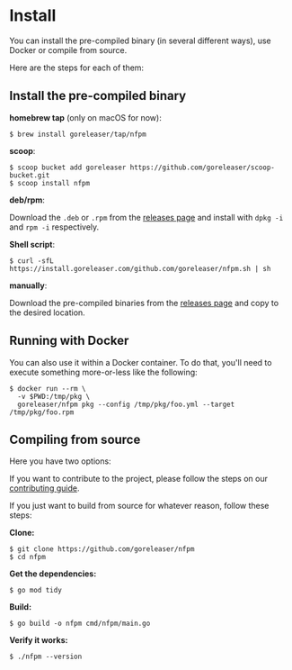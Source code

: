 # Install

You can install the pre-compiled binary (in several different ways),
use Docker or compile from source.

Here are the steps for each of them:

## Install the pre-compiled binary

**homebrew tap** (only on macOS for now):

```console
$ brew install goreleaser/tap/nfpm
```

**scoop**:

```console
$ scoop bucket add goreleaser https://github.com/goreleaser/scoop-bucket.git
$ scoop install nfpm
```

**deb/rpm**:

Download the `.deb` or `.rpm` from the [releases page][releases] and
install with `dpkg -i` and `rpm -i` respectively.

**Shell script**:

```console
$ curl -sfL https://install.goreleaser.com/github.com/goreleaser/nfpm.sh | sh
```

**manually**:

Download the pre-compiled binaries from the [releases page][releases] and
copy to the desired location.

## Running with Docker

You can also use it within a Docker container. To do that, you'll need to
execute something more-or-less like the following:

```console
$ docker run --rm \
  -v $PWD:/tmp/pkg \
  goreleaser/nfpm pkg --config /tmp/pkg/foo.yml --target /tmp/pkg/foo.rpm
```

[releases]: https://github.com/goreleaser/nfpm/releases

## Compiling from source

Here you have two options:

If you want to contribute to the project, please follow the
steps on our [contributing guide](/contributing).

If you just want to build from source for whatever reason, follow these steps:

**Clone:**

```console
$ git clone https://github.com/goreleaser/nfpm
$ cd nfpm
```

**Get the dependencies:**

```console
$ go mod tidy
```

**Build:**

```console
$ go build -o nfpm cmd/nfpm/main.go
```

**Verify it works:**

```console
$ ./nfpm --version
```

